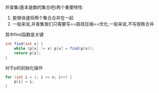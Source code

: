 并查集(基本是数的集合吧)两个重要特性:
1. 能够快速将两个集合合并在一起
2. 一般来说,并查集我们只需要写==路径压缩==优化,一般来说,不写按秩合并

其中find函数是关键
```java
int find(int x) {
    while (p[x] != x) p[x] = find(p[x]);
    return p[x];
}
```
对于p的初始化操作 
```java
for (int i = 1; i <= n; i++) {
    p[i] = i;    
}
```

